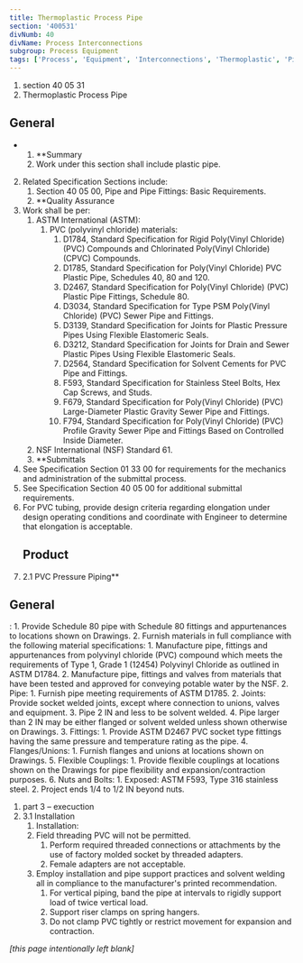 ```yaml
---
title: Thermoplastic Process Pipe
section: '400531'
divNumb: 40
divName: Process Interconnections
subgroup: Process Equipment
tags: ['Process', 'Equipment', 'Interconnections', 'Thermoplastic', 'Pipe']
---
```


   1. section 40 05 31
   1. Thermoplastic Process Pipe

## General


* 
	1. **Summary
   1. Work under this section shall include plastic pipe. 
2. Related Specification Sections include:
	1. Section 40 05 00, Pipe and Pipe Fittings: Basic Requirements.
	2. **Quality Assurance
3. Work shall be per:
	1. ASTM International (ASTM):
		1. PVC (polyvinyl chloride) materials:
			1. D1784, Standard Specification for Rigid Poly(Vinyl Chloride) (PVC) Compounds and Chlorinated Poly(Vinyl Chloride) (CPVC) Compounds.
			2. D1785, Standard Specification for Poly(Vinyl Chloride) PVC Plastic Pipe, Schedules 40, 80 and 120.
			3. D2467, Standard Specification for Poly(Vinyl Chloride) (PVC) Plastic Pipe Fittings, Schedule 80.
			4. D3034, Standard Specification for Type PSM Poly(Vinyl Chloride) (PVC) Sewer Pipe and Fittings.
			5. D3139, Standard Specification for Joints for Plastic Pressure Pipes Using Flexible Elastomeric Seals.
			6. D3212, Standard Specification for Joints for Drain and Sewer Plastic Pipes Using Flexible Elastomeric Seals.
			7. D2564, Standard Specification for Solvent Cements for PVC Pipe and Fittings.
			8. F593, Standard Specification for Stainless Steel Bolts, Hex Cap Screws, and Studs.
			9. F679, Standard Specification for Poly(Vinyl Chloride) (PVC) Large-Diameter Plastic Gravity Sewer Pipe and Fittings.
			10. F794, Standard Specification for Poly(Vinyl Chloride) (PVC) Profile Gravity Sewer Pipe and Fittings Based on Controlled Inside Diameter.
	2. NSF International (NSF) Standard 61.
	3. **Submittals
4. See Specification Section 01 33 00 for requirements for the mechanics and administration of the submittal process.
5. See Specification Section 40 05 00 for additional submittal requirements.
6. For PVC tubing, provide design criteria regarding elongation under design operating conditions and coordinate with Engineer to determine that elongation is acceptable. 
   ## Product
1. 2.1 PVC Pressure Piping** 

## General


:
	1. Provide Schedule 80 pipe with Schedule 80 fittings and appurtenances to locations shown on Drawings.
	2. Furnish materials in full compliance with the following material specifications:
		1. Manufacture pipe, fittings and appurtenances from polyvinyl chloride (PVC) compound which meets the requirements of Type 1, Grade 1 (12454) Polyvinyl Chloride as outlined in ASTM D1784.
		2. Manufacture pipe, fittings and valves from materials that have been tested and approved for conveying potable water by the NSF.
2. Pipe:
	1. Furnish pipe meeting requirements of ASTM D1785.
	2. Joints: Provide socket welded joints, except where connection to unions, valves and equipment.
	3. Pipe 2 IN and less to be solvent welded.
	4. Pipe larger than 2 IN may be either flanged or solvent welded unless shown otherwise on Drawings.
3. Fittings:
      1. Provide ASTM D2467 PVC socket type fittings having the same pressure and temperature rating as the pipe.
4. Flanges/Unions:
	1. Furnish flanges and unions at locations shown on Drawings.
5. Flexible Couplings:
	1. Provide flexible couplings at locations shown on the Drawings for pipe flexibility and expansion/contraction purposes.
6. Nuts and Bolts:
	1. Exposed: ASTM F593, Type 316 stainless steel.
	2. Project ends 1/4 to 1/2 IN beyond nuts.
   1. part 3 – execuction
1. 3.1 Installation
   1. Installation:
	1.  Field threading PVC will not be permitted.
		1. Perform required threaded connections or attachments by the use of factory molded socket by threaded adapters.
		2. Female adapters are not acceptable.
	2. Employ installation and pipe support practices and solvent welding all in compliance to the manufacturer's printed recommendation.
		1. For vertical piping, band the pipe at intervals to rigidly support load of twice vertical load.
		2. Support riser clamps on spring hangers.
		3. Do not clamp PVC tightly or restrict movement for expansion and contraction.

*[this page intentionally left blank]*

